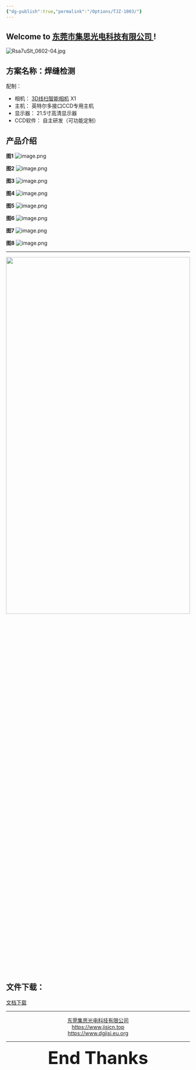 ```yaml
---
{"dg-publish":true,"permalink":"/Options/TJZ-1003/"}
---
```



## Welcome to [东莞市集思光电科技有限公司 ](https://jisicn.top) ! 

![Rsa7uSlt_0602-04.jpg](https://tc.899900.xyz/img/202408131444746.png)

## 方案名称：焊缝检测
配制：
- 相机： [3D线扫智能相机](https://tc.899900.xyz/img/202408131444746.png)    X1  
- 主机： 英特尔多接口CCD专用主机
- 显示器： 21.5寸高清显示器
- CCD软件： 自主研发（可功能定制）

<!-- 分割 --><div STYLE="page-break-after: always;"></div>

## 产品介绍

**图1**
![image.png](https://tc.899900.xyz/img/202408131446007.png)

**图2**
![image.png](https://tc.899900.xyz/img/202408131447907.png)
<!-- 分割 --><div STYLE="page-break-after: always;"></div>
**图3**
![image.png](https://tc.899900.xyz/img/202408131448713.png)

**图4**
![image.png](https://tc.899900.xyz/img/202408131448425.png)
<!-- 分割 --><div STYLE="page-break-after: always;"></div>
**图5**
![image.png](https://tc.899900.xyz/img/202408131449892.png)

**图6**
![image.png](https://tc.899900.xyz/img/202408131451698.png)
<!-- 分割 --><div STYLE="page-break-after: always;"></div>
**图7**
![image.png](https://tc.899900.xyz/img/202408131452816.png)

**图8**
![image.png](https://tc.899900.xyz/img/202408131453987.png)
<!-- 分割 --><div STYLE="page-break-after: always;"></div>

---

<div align="center"><img src="https://tc.899900.xyz/img/202304122151817.JPG" width="100%" height="50%"></img></div>

## 文件下载：
[文档下载](https://jisi.lanzout.com/i5cEt27bhfle)

---

<center><a href="Https://www.jisicn.top" target="_blank">东莞集思光电科技有限公司</a></center>
<center><a href="Https://www.jisicn.top" target="_blank">https://www.jisicn.top</a></center>
<center><a href="Https://www.dgjisi.eu.org" target="_blank">https://www.dgjisi.eu.org</a></center>

---

<div align='center' ><font size='50'><b>End Thanks</b></font></div>